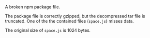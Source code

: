 A broken npm package file.

The package file is correctly gzipped, but the decompressed tar file is truncated.
One of the the contained files (`space.js`) misses data.

The original size of `space.js` is 1024 bytes.
